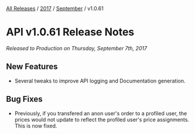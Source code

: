[All Releases](../../README.md) / [2017](../README.md) / [September](README.md) / v1.0.61 
# API v1.0.61 Release Notes 

_Released to Production on Thursday, September 7th, 2017_

## New Features
- Several tweaks to improve API logging and Documentation generation.

## Bug Fixes
- Previously, if you transfered an anon user's order to a profiled user, the prices would not update to reflect the profiled user's price assignments. This is now fixed.

